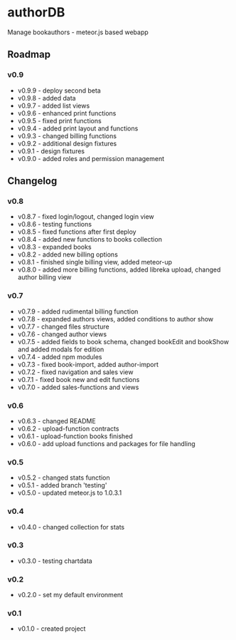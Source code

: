 # authorDB
Manage bookauthors - meteor.js based webapp

## Roadmap

### v0.9
- v0.9.9 - deploy second beta
- v0.9.8 - added data
- v0.9.7 - added list views
- v0.9.6 - enhanced print functions
- v0.9.5 - fixed print functions
- v0.9.4 - added print layout and functions
- v0.9.3 - changed billing functions
- v0.9.2 - additional design fixtures
- v0.9.1 - design fixtures
- v0.9.0 - added roles and permission management 


## Changelog

### v0.8
- v0.8.7 - fixed login/logout, changed login view
- v0.8.6 - testing functions
- v0.8.5 - fixed functions after first deploy
- v0.8.4 - added new functions to books collection
- v0.8.3 - expanded books
- v0.8.2 - added new billing options
- v0.8.1 - finished single billing view, added meteor-up
- v0.8.0 - added more billing functions, added libreka upload, changed author billing view 

### v0.7
- v0.7.9 - added rudimental billing function
- v0.7.8 - expanded authors views, added conditions to author show
- v0.7.7 - changed files structure
- v0.7.6 - changed author views
- v0.7.5 - added fields to book schema, changed bookEdit and bookShow and added modals for edition
- v0.7.4 - added npm modules
- v0.7.3 - fixed book-import, added author-import
- v0.7.2 - fixed navigation and sales view
- v0.7.1 - fixed book new and edit functions
- v0.7.0 - added sales-functions and views

### v0.6
- v0.6.3 - changed README
- v0.6.2 - upload-function contracts
- v0.6.1 - upload-function books finished
- v0.6.0 - add upload functions and packages for file handling 

### v0.5
- v0.5.2 - changed stats function
- v0.5.1 - added branch 'testing'
- v0.5.0 - updated meteor.js to 1.0.3.1

### v0.4
- v0.4.0 - changed collection for stats

### v0.3
- v0.3.0 - testing chartdata

### v0.2
- v0.2.0 - set my default environment

### v0.1
- v0.1.0 - created project
